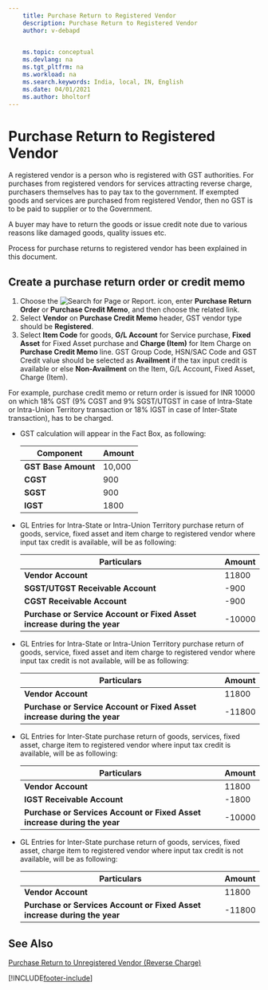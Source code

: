 ```yaml
---
    title: Purchase Return to Registered Vendor
    description: Purchase Return to Registered Vendor
    author: v-debapd

    
    ms.topic: conceptual
    ms.devlang: na
    ms.tgt_pltfrm: na
    ms.workload: na
    ms.search.keywords: India, local, IN, English
    ms.date: 04/01/2021
    ms.author: bholtorf
---
```

# Purchase Return to Registered Vendor


A registered vendor is a person who is registered with GST authorities. 
For purchases from registered vendors for services attracting reverse charge, purchasers themselves has to pay tax to the government.
If exempted goods and services are purchased from registered Vendor, then no GST is to be paid to supplier or to the Government.

A buyer may have to return the goods or issue credit note due to various reasons like damaged goods, quality issues etc.

Process for purchase returns to registered vendor has been explained in this document.


## Create a purchase return order or credit memo

1.  Choose the ![Search for Page or Report.](image/search_small.png "Search for Page or Report icon") icon, enter **Purchase Return Order** or **Purchase Credit Memo**, and then choose the related link. 
2. Select **Vendor** on **Purchase Credit Memo** header, GST vendor type should be **Registered**.
3. Select **Item Code** for goods, **G/L Account** for Service purchase, **Fixed Asset** for Fixed Asset purchase and **Charge (Item)** for Item Charge on **Purchase Credit Memo** line. GST Group Code, HSN/SAC Code and GST Credit value should be selected as **Availment** if the tax input credit is available or else **Non-Availment** on the Item, G/L Account, Fixed Asset, Charge (Item). 

For example, purchase credit memo or return order is issued for INR 10000 on which 18% GST (9% CGST and 9% SGST/UTGST in case of Intra-State or Intra-Union Territory transaction or 18% IGST in case of Inter-State transaction), has to be charged.

- GST calculation will appear in the Fact Box, as following:
    
    |Component|Amount|
    |----------------------------------|---------------------------------------|  
    |**GST Base Amount**|10,000|  
    |**CGST**|900|  
    |**SGST**|900|
    |**IGST**|1800| 

- GL Entries for Intra-State or Intra-Union Territory purchase return of goods, service, fixed asset and item charge to registered vendor where input tax credit is available, will be as following:

    |Particulars|Amount|
    |----------------------------------|---------------------------------------|
    |**Vendor Account**|11800|
    |**SGST/UTGST Receivable Account**|-900|
    |**CGST Receivable Account**|-900|
    |**Purchase or Service Account or Fixed Asset increase during the year**|-10000|

- GL Entries for Intra-State or Intra-Union Territory purchase return of goods, service, fixed asset and item charge to registered vendor where input tax credit is not available, will be as following:

    |Particulars|Amount|
    |----------------------------------|---------------------------------------|
    |**Vendor Account**|11800|
    |**Purchase or Service Account or Fixed Asset increase during the year**|-11800|


- GL Entries for Inter-State purchase return of goods, services, fixed asset, charge item to registered vendor where input tax credit is available, will be as following:

    |Particulars|Amount|
    |----------------------------------|---------------------------------------|    
    |**Vendor Account**|11800| 
    |**IGST Receivable Account**|-1800| 
    |**Purchase or Services Account or Fixed Asset increase during the year**|-10000|

- GL Entries for Inter-State purchase return of goods, services, fixed asset, charge item to registered vendor where input tax credit is not available, will be as following:

    |Particulars|Amount|
    |----------------------------------|---------------------------------------|
    |**Vendor Account**|11800| 
    |**Purchase or Services Account or Fixed Asset increase during the year**|-11800|
















## See Also 
[Purchase Return to Unregistered Vendor (Reverse Charge)](GST-Purchase-Return-to-Unregistered-Vendor-RCM.md)






















[!INCLUDE[footer-include](../../includes/footer-banner.md)]